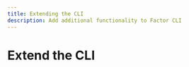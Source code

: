 ```yaml
---
title: Extending the CLI
description: Add additional functionality to Factor CLI
---
```


# Extend the CLI
